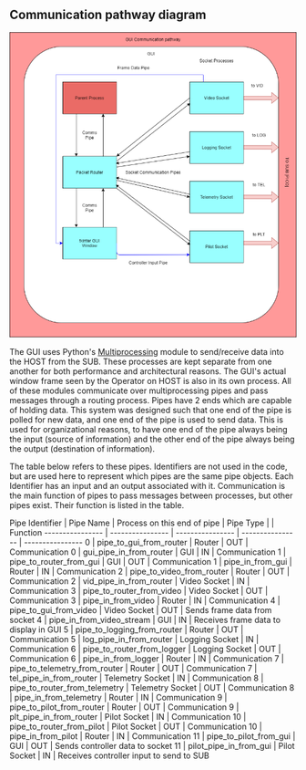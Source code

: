 ## Communication pathway diagram

![pathway diagram](/img/ref_gui_architecture_1.png)

The GUI uses Python's [Multiprocessing](https://docs.python.org/3/library/multiprocessing.html) module to send/receive data into the HOST from the SUB. These processes are kept separate from one another for both performance and architectural reasons. The GUI's actual window frame seen by the Operator on HOST is also in its own process. All of these modules communicate over multiprocessing pipes and pass messages through a routing process. Pipes have 2 ends which are capable of holding data. This system was designed such that one end of the pipe is polled for new data, and one end of the pipe is used to send data. This is used for organizational reasons, to have one end of the pipe always being the input (source of information) and the other end of the pipe always being the output (destination of information). 

The table below refers to these pipes. Identifiers are not used in the code, but are used here to represent which pipes are the same pipe objects. Each Identifier has an input and an output associated with it. Communication is the main function of pipes to pass messages between processes, but other pipes exist. Their function is listed in the table.

Pipe Identifier | Pipe Name | Process on this end of pipe | Pipe Type | | Function
---------------- | ---------------- | ---------------- | ---------------- | ----------------
0 | pipe_to_gui_from_router | Router | OUT | Communication
0 | gui_pipe_in_from_router | GUI | IN | Communication
1 | pipe_to_router_from_gui | GUI | OUT | Communication
1 | pipe_in_from_gui | Router | IN | Communication
2 | pipe_to_video_from_router | Router | OUT | Communication
2 | vid_pipe_in_from_router | Video Socket | IN | Communication
3 | pipe_to_router_from_video | Video Socket | OUT | Communication
3 | pipe_in_from_video | Router | IN | Communication
4 | pipe_to_gui_from_video | Video Socket | OUT | Sends frame data from socket
4 | pipe_in_from_video_stream | GUI | IN | Receives frame data to display in GUI
5 | pipe_to_logging_from_router | Router | OUT | Communication
5 | log_pipe_in_from_router | Logging Socket | IN | Communication
6 | pipe_to_router_from_logger | Logging Socket | OUT | Communication
6 | pipe_in_from_logger | Router | IN | Communication
7 | pipe_to_telemetry_from_router | Router | OUT | Communication
7 | tel_pipe_in_from_router | Telemetry Socket | IN | Communication
8 | pipe_to_router_from_telemetry | Telemetry Socket | OUT | Communication
8 | pipe_in_from_telemetry | Router | IN | Communication
9 | pipe_to_pilot_from_router | Router | OUT | Communication
9 | plt_pipe_in_from_router | Pilot Socket | IN | Communication
10 | pipe_to_router_from_pilot | Pilot Socket | OUT | Communication
10 | pipe_in_from_pilot | Router | IN | Communication
11 | pipe_to_pilot_from_gui | GUI | OUT | Sends controller data to socket
11 | pilot_pipe_in_from_gui | Pilot Socket | IN | Receives controller input to send to SUB
